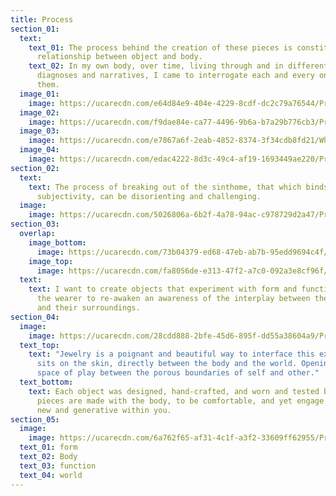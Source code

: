 ```yaml
---
title: Process
section_01:
  text:
    text_01: The process behind the creation of these pieces is constituted by a
      relationship between object and body.
    text_02: In my own body, over time, living through and in different identities,
      diagnoses and narratives, I came to interrogate each and every one of
      them.
  image_01:
    image: https://ucarecdn.com/e64d84e9-404e-4229-8cdf-dc2c79a76544/Process_01.png
  image_02:
    image: https://ucarecdn.com/f9dae84e-ca77-4496-9b6a-b7a29b776cb3/Process_02.png
  image_03:
    image: https://ucarecdn.com/e7867a6f-2eab-4852-8374-3f34cdb8fd21/White-Text-Rotating.gif
  image_04:
    image: https://ucarecdn.com/edac4222-8d3c-49c4-af19-1693449ae220/Process_03.png
section_02:
  text:
    text: The process of breaking out of the sinthome, that which binds us into
      subjectivity, can be disorienting and challenging.
  image:
    image: https://ucarecdn.com/5026806a-6b2f-4a78-94ac-c978729d2a47/Process_04.png
section_03:
  overlap:
    image_bottom:
      image: https://ucarecdn.com/73b04379-ed68-47eb-ab7b-95edd9694c4f/Process_06.png
    image_top:
      image: https://ucarecdn.com/fa8056de-e313-47f2-a7c0-092a3e8cf96f/Process_05.png
  text:
    text: I want to create objects that experiment with form and function, allowing
      the wearer to re-awaken an awareness of the interplay between themselves
      and their surroundings.
section_04:
  image:
    image: https://ucarecdn.com/28cdd888-2bfe-45d6-895f-dd55a38604a9/Process_07.png
  text_top:
    text: "Jewelry is a poignant and beautiful way to interface this experience: it
      sits on the skin, directly between the body and the world. Opening up the
      space of play between the porous boundaries of self and other."
  text_bottom:
    text: Each object was designed, hand-crafted, and worn and tested by me. The
      pieces are made with the body, to be comfortable, and yet engage something
      new and generative within you.
section_05:
  image:
    image: https://ucarecdn.com/6a762f65-af31-4c1f-a3f2-33609ff62955/Process_08.png
  text_01: form
  text_02: Body
  text_03: function
  text_04: world
---
```

